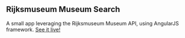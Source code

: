 ## Rijksmuseum Museum Search

A small app leveraging the Rijksmuseum Museum API, using AngularJS framework.
[See it live!](http://www.carriesmith.ca/ExampleWork/Museum/)
